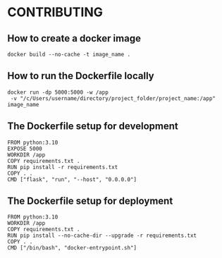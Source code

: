 # CONTRIBUTING

## How to create a docker image

```commandline
docker build --no-cache -t image_name .

```

## How to run the Dockerfile locally

```commandline
docker run -dp 5000:5000 -w /app
 -v "/c/Users/username/directory/project_folder/project_name:/app" image_name

```

## The Dockerfile setup for development

```commandline
FROM python:3.10
EXPOSE 5000
WORKDIR /app
COPY requirements.txt .
RUN pip install -r requirements.txt
COPY . .
CMD ["flask", "run", "--host", "0.0.0.0"]

```

## The Dockerfile setup for deployment

```commandline
FROM python:3.10
WORKDIR /app
COPY requirements.txt .
RUN pip install --no-cache-dir --upgrade -r requirements.txt
COPY . .
CMD ["/bin/bash", "docker-entrypoint.sh"]
```